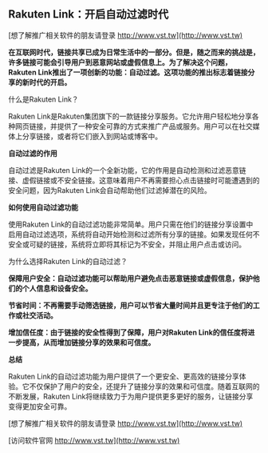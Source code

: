 ## **Rakuten Link：开启自动过滤时代**

[想了解推广相关软件的朋友请登录 http://www.vst.tw](http://www.vst.tw)

**在互联网时代，链接共享已成为日常生活中的一部分。但是，随之而来的挑战是，许多链接可能会引导用户到恶意网站或虚假信息上。为了解决这个问题，Rakuten Link推出了一项创新的功能：自动过滤。这项功能的推出标志着链接分享的新时代的开启。**

什么是Rakuten Link？

Rakuten Link是Rakuten集团旗下的一款链接分享服务。它允许用户轻松地分享各种网页链接，并提供了一种安全可靠的方式来推广产品或服务。用户可以在社交媒体上分享链接，或者将它们嵌入到网站或博客中。

**自动过滤的作用**

自动过滤是Rakuten Link的一个全新功能，它的作用是自动检测和过滤恶意链接、虚假链接或不安全链接。这意味着用户不再需要担心点击链接时可能遭遇到的安全问题，因为Rakuten Link会自动帮助他们过滤掉潜在的风险。

**如何使用自动过滤功能**

使用Rakuten Link的自动过滤功能非常简单。用户只需在他们的链接分享设置中启用自动过滤选项，系统将自动开始检测和过滤所有分享的链接。如果发现任何不安全或可疑的链接，系统将立即将其标记为不安全，并阻止用户点击或访问。

为什么选择Rakuten Link的自动过滤？

**保障用户安全：自动过滤功能可以帮助用户避免点击恶意链接或虚假信息，保护他们的个人信息和设备安全。**

**节省时间：不再需要手动筛选链接，用户可以节省大量时间并且更专注于他们的工作或社交活动。**

**增加信任度：由于链接的安全性得到了保障，用户对Rakuten Link的信任度将进一步提高，从而增加链接分享的效果和可信度。**

**总结**

Rakuten Link的自动过滤功能为用户提供了一个更安全、更高效的链接分享体验。它不仅保护了用户的安全，还提升了链接分享的效果和可信度。随着互联网的不断发展，Rakuten Link将继续致力于为用户提供更多更好的服务，让链接分享变得更加安全可靠。

[想了解推广相关软件的朋友请登录 http://www.vst.tw](http://www.vst.tw)


[访问软件官网 http://www.vst.tw](http://www.vst.tw)

